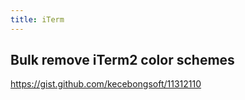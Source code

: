 ```yaml
---
title: iTerm
---
```


## Bulk remove iTerm2 color schemes

<https://gist.github.com/kecebongsoft/11312110>
